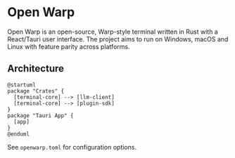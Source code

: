 # Open Warp

Open Warp is an open-source, Warp-style terminal written in Rust with a React/Tauri user interface. The project aims to run on Windows, macOS and Linux with feature parity across platforms.

## Architecture

```plantuml
@startuml
package "Crates" {
  [terminal-core] --> [llm-client]
  [terminal-core] --> [plugin-sdk]
}
package "Tauri App" {
  [app]
}
@enduml
```

See `openwarp.toml` for configuration options.
